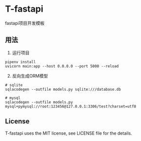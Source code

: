 # T-fastapi

fastapi项目开发模板

## 用法

1. 运行项目

```shell
pipenv install
uvicorn main:app --host 0.0.0.0 --port 5000 --reload
```

2. 反向生成ORM模型

```shell
# sqlite
sqlacodegen --outfile models.py sqlite:///database.db

# mysql
sqlacodegen --outfile models.py mysql+pymysql://root:123456@127.0.0.1:3306/test?charset=utf8
```

## License

T-fastapi uses the MIT license, see LICENSE file for the details.
